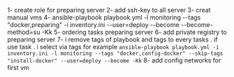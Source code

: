 1- create role for preparing server
2- add ssh-key to all server
3- creat manual vms
4- ansible-playbook playbook.yml -l monitoring --tags "docker,preparing" -i inventory.ini --user=deploy --become --become-method=su -Kk
5- ordering tasks preparing server 
6- add private registry to preparing server
7- i remove tags of playbook and tags to every tasks . if use task . i select via tags for example `ansible-playbook playbook.yml -i inventory.ini -l monitoring --tags "docker,config-docker" --skip-tags "install-docker" --user=deploy --become -Kk`
8- add config networks for first vm